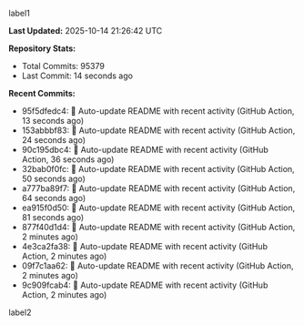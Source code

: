 
label1 
<!-- ACTIVITY_START -->
**Last Updated:** 2025-10-14 21:26:42 UTC

**Repository Stats:**
- Total Commits: 95379
- Last Commit: 14 seconds ago

**Recent Commits:**
- 95f5dfedc4: 🤖 Auto-update README with recent activity (GitHub Action, 13 seconds ago)
- 153abbbf83: 🤖 Auto-update README with recent activity (GitHub Action, 24 seconds ago)
- 90c195dbc4: 🤖 Auto-update README with recent activity (GitHub Action, 36 seconds ago)
- 32bab0f0fc: 🤖 Auto-update README with recent activity (GitHub Action, 50 seconds ago)
- a777ba89f7: 🤖 Auto-update README with recent activity (GitHub Action, 64 seconds ago)
- ea915f0d50: 🤖 Auto-update README with recent activity (GitHub Action, 81 seconds ago)
- 877f40d1d4: 🤖 Auto-update README with recent activity (GitHub Action, 2 minutes ago)
- 4e3ca2fa38: 🤖 Auto-update README with recent activity (GitHub Action, 2 minutes ago)
- 09f7c1aa62: 🤖 Auto-update README with recent activity (GitHub Action, 2 minutes ago)
- 9c909fcab4: 🤖 Auto-update README with recent activity (GitHub Action, 2 minutes ago)
<!-- ACTIVITY_END -->

label2
